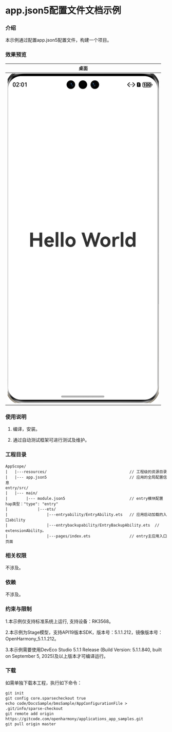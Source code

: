 # app.json5配置文件文档示例

### 介绍

本示例通过配置app.json5配置文件，构建一个项目。

### 效果预览

| 桌面                              |
|---------------------------------|
|![img.png](screenshots/img.png) |

### 使用说明

1. 编译，安装。

2. 通过自动测试框架可进行测试及维护。

### 工程目录
```
AppScope/
|   |---resources/                                    // 工程级的资源目录
|   |--- app.json5                                    // 应用的全局配置信息
entry/src/
|   |--- main/
|        |--- module.json5                            // entry模块配置hap类型："type": "entry"
|             |---ets/
|                 |---entryability/EntryAbility.ets   // 应用启动加载的入口ability
|                 |---entrybackupability/EntryBackupAbility.ets  // extensionAbility。
|                 |---pages/index.ets                 // entry主应用入口页面
```

### 相关权限

不涉及。

### 依赖

不涉及。

### 约束与限制

1.本示例仅支持标准系统上运行, 支持设备：RK3568。

2.本示例为Stage模型，支持API19版本SDK，版本号：5.1.1.212，镜像版本号：OpenHarmony_5.1.1.212。

3.本示例需要使用DevEco Studio 5.1.1 Release (Build Version: 5.1.1.840, built on September 5, 2025)及以上版本才可编译运行。

### 下载

如需单独下载本工程，执行如下命令：

````
git init
git config core.sparsecheckout true
echo code/DocsSample/bmsSample/AppConfigurationFile > .git/info/sparse-checkout
git remote add origin https://gitcode.com/openharmony/applications_app_samples.git
git pull origin master
````